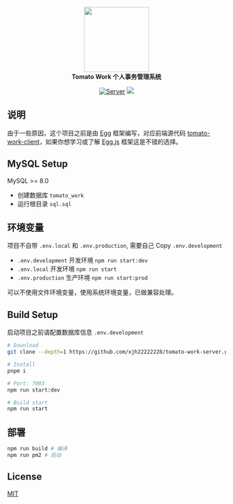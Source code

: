 <p align="center">
  <img src="https://raw.githubusercontent.com/xjh22222228/tomato-work/main/public/logo.svg" width="150" />
  <br />
  <b>Tomato Work 个人事务管理系统</b>
  <p align="center">
    <a href="https://github.com/xjh22222228/tomato-work"><img alt="Server" src="https://img.shields.io/static/v1.svg?label=&message=Client&style=flat-square&color=e8883a"></a>
    <img src="https://img.shields.io/github/license/xjh22222228/tomato-work-server" />
  </p>
</p>

## 说明

由于一些原因，这个项目之前是由 [Egg](https://github.com/xjh22222228/tomato-work/tree/egg) 框架编写，对应前端源代码 [tomato-work-client](https://github.com/xjh22222228/tomato-work/tree/egg)，如果你想学习或了解 [Egg.js](https://www.eggjs.org/) 框架这是不错的选择。

## MySQL Setup

MySQL >= 8.0

- 创建数据库 `tomato_work`
- 运行根目录 `sql.sql`

## 环境变量

项目不自带 `.env.local` 和 `.env.production`, 需要自己 Copy `.env.development`

- `.env.development` 开发环境 `npm run start:dev`
- `.env.local` 开发环境 `npm run start`
- `.env.production` 生产环境 `npm run start:prod`

可以不使用文件环境变量，使用系统环境变量，已做兼容处理。

## Build Setup

启动项目之前请配置数据库信息 `.env.development`

```bash
# Download
git clone --depth=1 https://github.com/xjh22222228/tomato-work-server.git

# Install
pnpm i

# Port: 7003
npm run start:dev

# Build start
npm run start
```

## 部署

```bash
npm run build # 编译
npm run pm2 # 启动
```

## License

[MIT](https://opensource.org/licenses/MIT)
